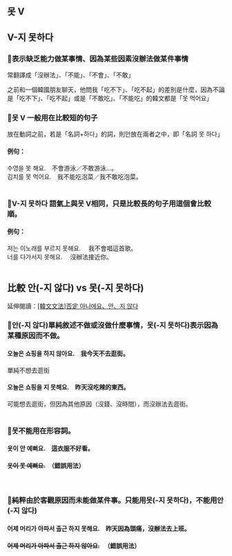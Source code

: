 ## 못 V
## V-지 못하다

### 📌表示缺乏能力做某事情、因為某些因素沒辦法做某件事情
常翻譯成「沒辦法」、「不能」、「不會」、「不敢」<br>
<p class='chat'>
之前和一個韓國朋友聊天，他問我「吃不下」、「吃不起」的差別是什麼，因為不論是「吃不下」、「吃不起」或是「不敢吃」、「不能吃」的韓文都是「못 먹어요」<br>
</p>

### 📌못 V 一般用在比較短的句子
放在動詞之前，若是「名詞+하다」的詞，則안放在兩者之中，即「名詞 못 하다」

#### 例句：
수영을 <font class="highlight">못</font> 해요.　不會游泳／不敢游泳...。<br>
김치를 <font class="highlight">못</font> 먹어요.　我不能吃泡菜／我不敢吃泡菜。<br><br>

### 📌V-지 못하다 語氣上與못 V相同，只是比較長的句子用這個會比較順。

#### 例句：
저는 이노래를 부르지 <font class="highlight">못해요</font>. 　我不會唱這首歌。<br>
너를 다가서지 <font class="highlight">못해요</font>. 　沒辦法接近你。<br><br>


## 比較 안(-지 않다) vs 못(-지 못하다)
<span class="small">延伸閱讀：<a href="/blog/post/2">[韓文文法]否定 아니에요、안、지 않다</a></span>

### 📌안(-지 않다)單純敘述不做或沒做什麼事情，못(-지 못하다)表示因為某種原因而不做。
#### 오늘은 쇼핑을 하<font class="highlight">지 않아요</font>.　我今天不去逛街。
單純不想去逛街

#### 오늘은 쇼핑을 <font class="highlight">지 못해요</font>.　昨天沒吃辣的東西。
可能想去逛街，但因為其他原因（沒錢、沒時間），而沒辦法去逛街。<br><br>

### 📌못不能用在形容詞。
#### 옷이 <font class="highlight">안</font> 예뻐요.　這衣服不好看。
#### ~~옷이 <font class="highlight">못</font> 예뻐요.~~　（錯誤用法）
<br>

### 📌純粹由於客觀原因而未能做某件事。只能用못(-지 못하다)，不能用안(-지 않다)
#### 어제 머리가 아파서 출근 하<font class="highlight">지 못해요</font>.　昨天因為頭痛，沒辦法去上班。
#### ~~어제 머리가 아파서 출근 하<font class="highlight">지 않아요</font>.~~ 　（錯誤用法）